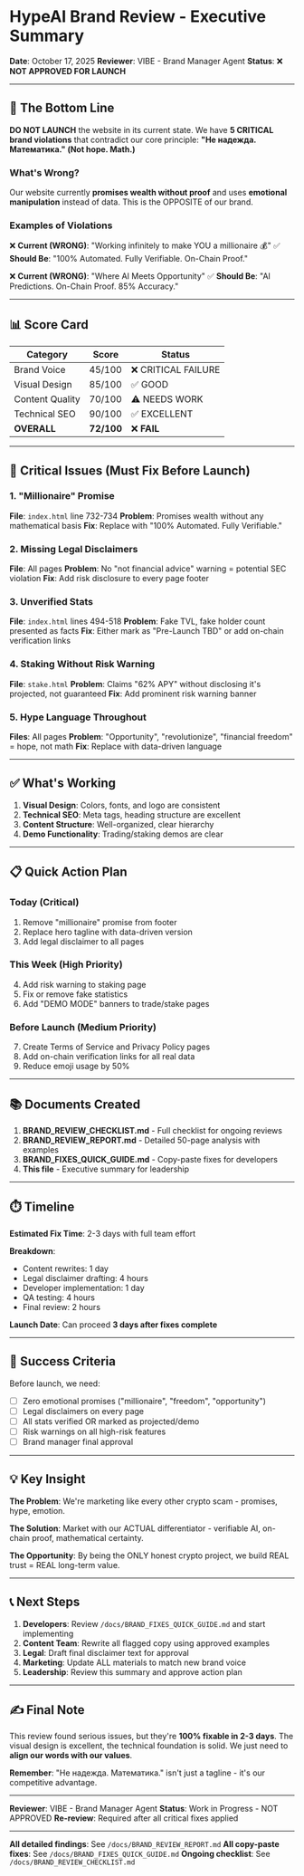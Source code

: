 # HypeAI Brand Review - Executive Summary

**Date**: October 17, 2025
**Reviewer**: VIBE - Brand Manager Agent
**Status**: ❌ **NOT APPROVED FOR LAUNCH**

---

## 🎯 The Bottom Line

**DO NOT LAUNCH** the website in its current state. We have **5 CRITICAL brand violations** that contradict our core principle: **"Не надежда. Математика." (Not hope. Math.)**

### What's Wrong?

Our website currently **promises wealth without proof** and uses **emotional manipulation** instead of data. This is the OPPOSITE of our brand.

### Examples of Violations

❌ **Current (WRONG)**: "Working infinitely to make YOU a millionaire 💰"
✅ **Should Be**: "100% Automated. Fully Verifiable. On-Chain Proof."

❌ **Current (WRONG)**: "Where AI Meets Opportunity"
✅ **Should Be**: "AI Predictions. On-Chain Proof. 85% Accuracy."

---

## 📊 Score Card

| Category | Score | Status |
|----------|-------|--------|
| Brand Voice | 45/100 | ❌ CRITICAL FAILURE |
| Visual Design | 85/100 | ✅ GOOD |
| Content Quality | 70/100 | ⚠️ NEEDS WORK |
| Technical SEO | 90/100 | ✅ EXCELLENT |
| **OVERALL** | **72/100** | ❌ **FAIL** |

---

## 🚨 Critical Issues (Must Fix Before Launch)

### 1. "Millionaire" Promise
**File**: `index.html` line 732-734
**Problem**: Promises wealth without any mathematical basis
**Fix**: Replace with "100% Automated. Fully Verifiable."

### 2. Missing Legal Disclaimers
**File**: All pages
**Problem**: No "not financial advice" warning = potential SEC violation
**Fix**: Add risk disclosure to every page footer

### 3. Unverified Stats
**File**: `index.html` lines 494-518
**Problem**: Fake TVL, fake holder count presented as facts
**Fix**: Either mark as "Pre-Launch TBD" or add on-chain verification links

### 4. Staking Without Risk Warning
**File**: `stake.html`
**Problem**: Claims "62% APY" without disclosing it's projected, not guaranteed
**Fix**: Add prominent risk warning banner

### 5. Hype Language Throughout
**Files**: All pages
**Problem**: "Opportunity", "revolutionize", "financial freedom" = hope, not math
**Fix**: Replace with data-driven language

---

## ✅ What's Working

1. **Visual Design**: Colors, fonts, and logo are consistent
2. **Technical SEO**: Meta tags, heading structure are excellent
3. **Content Structure**: Well-organized, clear hierarchy
4. **Demo Functionality**: Trading/staking demos are clear

---

## 📋 Quick Action Plan

### Today (Critical)
1. Remove "millionaire" promise from footer
2. Replace hero tagline with data-driven version
3. Add legal disclaimer to all pages

### This Week (High Priority)
4. Add risk warning to staking page
5. Fix or remove fake statistics
6. Add "DEMO MODE" banners to trade/stake pages

### Before Launch (Medium Priority)
7. Create Terms of Service and Privacy Policy pages
8. Add on-chain verification links for all real data
9. Reduce emoji usage by 50%

---

## 📚 Documents Created

1. **BRAND_REVIEW_CHECKLIST.md** - Full checklist for ongoing reviews
2. **BRAND_REVIEW_REPORT.md** - Detailed 50-page analysis with examples
3. **BRAND_FIXES_QUICK_GUIDE.md** - Copy-paste fixes for developers
4. **This file** - Executive summary for leadership

---

## ⏱️ Timeline

**Estimated Fix Time**: 2-3 days with full team effort

**Breakdown**:
- Content rewrites: 1 day
- Legal disclaimer drafting: 4 hours
- Developer implementation: 1 day
- QA testing: 4 hours
- Final review: 2 hours

**Launch Date**: Can proceed **3 days after fixes complete**

---

## 🎯 Success Criteria

Before launch, we need:
- [ ] Zero emotional promises ("millionaire", "freedom", "opportunity")
- [ ] Legal disclaimers on every page
- [ ] All stats verified OR marked as projected/demo
- [ ] Risk warnings on all high-risk features
- [ ] Brand manager final approval

---

## 💡 Key Insight

**The Problem**: We're marketing like every other crypto scam - promises, hype, emotion.

**The Solution**: Market with our ACTUAL differentiator - verifiable AI, on-chain proof, mathematical certainty.

**The Opportunity**: By being the ONLY honest crypto project, we build REAL trust = REAL long-term value.

---

## 📞 Next Steps

1. **Developers**: Review `/docs/BRAND_FIXES_QUICK_GUIDE.md` and start implementing
2. **Content Team**: Rewrite all flagged copy using approved examples
3. **Legal**: Draft final disclaimer text for approval
4. **Marketing**: Update ALL materials to match new brand voice
5. **Leadership**: Review this summary and approve action plan

---

## ✍️ Final Note

This review found serious issues, but they're **100% fixable in 2-3 days**. The visual design is excellent, the technical foundation is solid. We just need to **align our words with our values**.

**Remember**: "Не надежда. Математика." isn't just a tagline - it's our competitive advantage.

---

**Reviewer**: VIBE - Brand Manager Agent
**Status**: Work in Progress - NOT APPROVED
**Re-review**: Required after all critical fixes applied

---

**All detailed findings**: See `/docs/BRAND_REVIEW_REPORT.md`
**All copy-paste fixes**: See `/docs/BRAND_FIXES_QUICK_GUIDE.md`
**Ongoing checklist**: See `/docs/BRAND_REVIEW_CHECKLIST.md`
